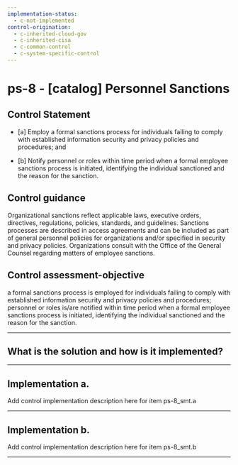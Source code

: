 ```yaml
---
implementation-status:
  - c-not-implemented
control-origination:
  - c-inherited-cloud-gov
  - c-inherited-cisa
  - c-common-control
  - c-system-specific-control
---
```


# ps-8 - \[catalog\] Personnel Sanctions

## Control Statement

- \[a\] Employ a formal sanctions process for individuals failing to comply with established information security and privacy policies and procedures; and

- \[b\] Notify personnel or roles within time period when a formal employee sanctions process is initiated, identifying the individual sanctioned and the reason for the sanction.

## Control guidance

Organizational sanctions reflect applicable laws, executive orders, directives, regulations, policies, standards, and guidelines. Sanctions processes are described in access agreements and can be included as part of general personnel policies for organizations and/or specified in security and privacy policies. Organizations consult with the Office of the General Counsel regarding matters of employee sanctions.

## Control assessment-objective

a formal sanctions process is employed for individuals failing to comply with established information security and privacy policies and procedures;
personnel or roles is/are notified within time period when a formal employee sanctions process is initiated, identifying the individual sanctioned and the reason for the sanction.

______________________________________________________________________

## What is the solution and how is it implemented?

<!-- Please leave this section blank and enter implementation details in the parts below. -->

______________________________________________________________________

## Implementation a.

Add control implementation description here for item ps-8_smt.a

______________________________________________________________________

## Implementation b.

Add control implementation description here for item ps-8_smt.b

______________________________________________________________________
